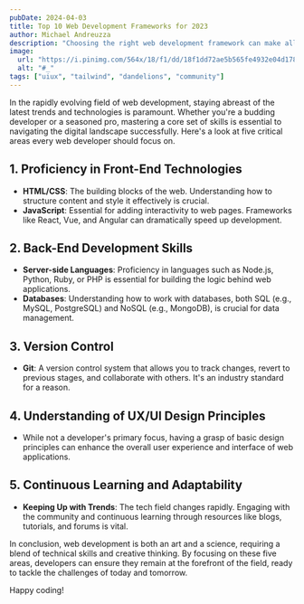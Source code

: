 ```yaml
---
pubDate: 2024-04-03
title: Top 10 Web Development Frameworks for 2023
author: Michael Andreuzza
description: "Choosing the right web development framework can make all the difference in your projects. "
image:
  url: "https://i.pinimg.com/564x/18/f1/dd/18f1dd72ae5b565fe4932e04d1789782.jpg"
  alt: "#_"
tags: ["uiux", "tailwind", "dandelions", "community"]
---
```



In the rapidly evolving field of web development, staying abreast of the latest trends and technologies is paramount. Whether you're a budding developer or a seasoned pro, mastering a core set of skills is essential to navigating the digital landscape successfully. Here's a look at five critical areas every web developer should focus on.

## 1. Proficiency in Front-End Technologies

- **HTML/CSS**: The building blocks of the web. Understanding how to structure content and style it effectively is crucial.
- **JavaScript**: Essential for adding interactivity to web pages. Frameworks like React, Vue, and Angular can dramatically speed up development.

## 2. Back-End Development Skills

- **Server-side Languages**: Proficiency in languages such as Node.js, Python, Ruby, or PHP is essential for building the logic behind web applications.
- **Databases**: Understanding how to work with databases, both SQL (e.g., MySQL, PostgreSQL) and NoSQL (e.g., MongoDB), is crucial for data management.

## 3. Version Control

- **Git**: A version control system that allows you to track changes, revert to previous stages, and collaborate with others. It's an industry standard for a reason.

## 4. Understanding of UX/UI Design Principles

- While not a developer's primary focus, having a grasp of basic design principles can enhance the overall user experience and interface of web applications.

## 5. Continuous Learning and Adaptability

- **Keeping Up with Trends**: The tech field changes rapidly. Engaging with the community and continuous learning through resources like blogs, tutorials, and forums is vital.

In conclusion, web development is both an art and a science, requiring a blend of technical skills and creative thinking. By focusing on these five areas, developers can ensure they remain at the forefront of the field, ready to tackle the challenges of today and tomorrow.

Happy coding!

